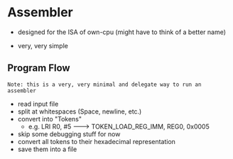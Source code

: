 # Assembler

- designed for the ISA of own-cpu (might have to think of a better name)

- very, very simple


Program Flow
-
`Note: this is a very, very minimal and delegate way to run an assembler`

- read input file 
- split at whitespaces (Space, newline, etc.)
- convert into "Tokens" 
    - e.g. LRI R0, #5 
    ---> TOKEN_LOAD_REG_IMM, REG0, 0x0005
- skip some debugging stuff for now
- convert all tokens to their hexadecimal representation 
- save them into a file
